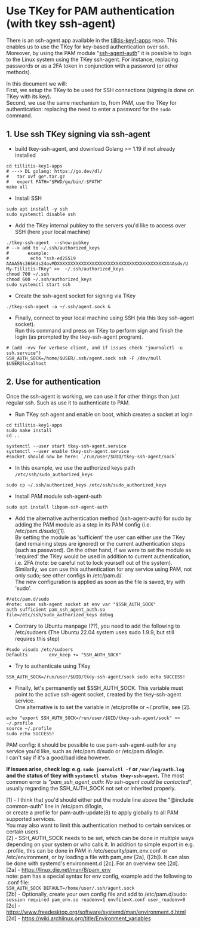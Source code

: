 # Use TKey for PAM authentication (with tkey ssh-agent)

There is an ssh-agent app available in the [tillitis-key1-apps](https://github.com/tillitis/tillitis-key1-apps) repo.
This enables us to use the TKey for key-based authentication over ssh.
Moreover, by using the PAM module "[ssh-agent-auth](https://manpages.ubuntu.com/manpages/bionic/man8/pam_ssh_agent_auth.8.html)" it is possible to login to the Linux system using the TKey ssh-agent.
For instance, replacing passwords or as a 2FA token in conjunction with a password (or other methods).

In this document we will: \
First, we setup the TKey to be used for SSH connections (signing is done on TKey with its key). \
Second, we use the same mechanism to, from PAM, use the TKey for authentication: replacing the need to enter a password for the `sudo` command.

## 1. Use ssh TKey signing via ssh-agent


- build tkey-ssh-agent, and download Golang >= 1.19 if not already installed

```
cd tillitis-key1-apps
# ---> DL golang: https://go.dev/dl/
#   tar xvf go*.tar.gz
#   export PATH="$PWD/go/bin/:$PATH"
make all
```

- Install SSH

```
sudo apt install -y ssh
sudo systemctl disable ssh
```

- Add the TKey internal pubkey to the servers you'd like to access over SSH (here your local machine)

```
./tkey-ssh-agent  --show-pubkey
# --> add to ~/.ssh/authorized_keys
#       example:
#        echo "ssh-ed25519 AAAA5Ns36SKds24ovMDXXXXXXXXXXXXXXXXXXXXXXXXXXXXXXXXXXXXXXXXXX4Asdv/U My-Tillitis-TKey" >>  ~/.ssh/authorized_keys
chmod 700 ~/.ssh
chmod 600 ~/.ssh/authorized_keys
sudo systemctl start ssh
```

- Create the ssh-agent socket for signing via TKey

```
./tkey-ssh-agent -a ~/.ssh/agent.sock &
```

- Finally, connect to your local machine using SSH (via this tkey ssh-agent socket). \
Run this command and press on TKey to perform sign and finish the login (as prompted by the tkey-ssh-agent program).

```
# (add -vvv for verbose client, and if issues check "journalctl -u ssh.service")
SSH_AUTH_SOCK=/home/$USER/.ssh/agent.sock ssh -F /dev/null $USER@localhost
```


## 2. Use for authentication

Once the ssh-agent is working, we can use it for other things than just regular ssh.
Such as use it to authenticate to PAM.

- Run TKey ssh agent and enable on boot, which creates a socket at login

```
cd tillitis-key1-apps
sudo make install
cd ..

systemctl --user start tkey-ssh-agent.service
systemctl --user enable tkey-ssh-agent.service
#socket should now be here: `/run/user/$UID/tkey-ssh-agent/sock`
```

- In this example, we use the authorized keys path `/etc/ssh/sudo_authorized_keys`

```
sudo cp ~/.ssh/authorized_keys /etc/ssh/sudo_authorized_keys
```

- Install PAM module ssh-agent-auth

```
sudo apt install libpam-ssh-agent-auth
```

- Add the alternative authentication method (ssh-agent-auth) for sudo by adding the PAM module as a step in its PAM config (i.e. /etc/pam.d/sudo)[1]. \
By setting the module as 'sufficient' the user can either use the TKey (and remaining steps are ignored) or the current authentication steps (such as password).
On the other hand, if we were to set the module as 'required' the TKey would be used in addition to current authentication, i.e. 2FA (note: be careful not to lock yourself out of the system). \
Similarily, we can use this authentication for any service using PAM, not only sudo; see other configs in /etc/pam.d/. \
The new configuration is applied as soon as the file is saved, try with 'sudo'.

```
#/etc/pam.d/sudo
#note: uses ssh-agent socket at env var "$SSH_AUTH_SOCK"
auth sufficient pam_ssh_agent_auth.so file=/etc/ssh/sudo_authorized_keys debug
```

- Contrary to Ubuntu manpage (??), you need to add the following to /etc/sudoers (The Ubuntu 22.04 system uses sudo 1.9.9, but still requires this step)

```
#sudo visudo /etc/sudoers
Defaults        env_keep += "SSH_AUTH_SOCK"
```

- Try to authenticate using TKey

```
SSH_AUTH_SOCK=/run/user/$UID/tkey-ssh-agent/sock sudo echo SUCCESS!
```

- Finally, let's permanently set $SSH_AUTH_SOCK. This variable must point to the active ssh-agent socket, created by the tkey-ssh-agent service. \
One alternative is to set the variable in /etc/profile or ~/.profile, see [2].
```
echo "export SSH_AUTH_SOCK=/run/user/$UID/tkey-ssh-agent/sock" >> ~/.profile
source ~/.profile
sudo echo SUCCESS!
```

PAM config: it should be possible to use pam-ssh-agent-auth for any service you'd like, such as /etc/pam.d/sudo or /etc/pam.d/login. \
I can't say if it's a good/bad idea however.

**If issues arise, check log: e.g. `sudo journalctl -f` or `/var/log/auth.log` and the status of tkey with `systemctl status tkey-ssh-agent`.**
The most common error is _"pam_ssh_agent_auth: No ssh-agent could be contacted"_, usually regarding the SSH_AUTH_SOCK not set or inherited properly.

[1] - I think that you'd should either put the module line above the "@include common-auth" line in /etc/pam.d/login, \
or create a profile for pam-auth-update(8) to apply globally to all PAM supported services. \
You may also want to limit this authentication method to certain services or certain users. \
[2] - SSH_AUTH_SOCK needs to be set, which can be done in multiple ways depending on your system or who calls it. In addition to simple export in e.g. .profile, this can be done in PAM in /etc/security/pam_env.conf or /etc/environment, or by loading a file with pam_env [2a], ([2b]). It can also be done with systemd's environment.d [2c]. For an overview see [2d]. \
[2a] - https://linux.die.net/man/8/pam_env \
note: pam has a special syntax for env config, example add the following to .conf file: \
`SSH_AUTH_SOCK DEFAULT=/home/user/.ssh/agent.sock`\
[2b] - Optionally, create your own config file and add to /etc/pam.d/sudo: \
`session required pam_env.so readenv=1 envfile=X.conf user_readenv=0` \
[2c] - https://www.freedesktop.org/software/systemd/man/environment.d.html \
[2d] - https://wiki.archlinux.org/title/Environment_variables
